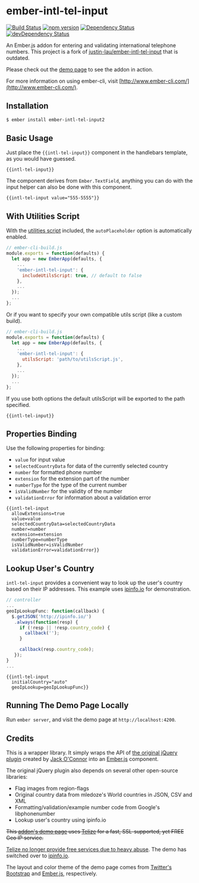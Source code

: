 # ember-intl-tel-input

[![Build Status](https://travis-ci.org/cdatehortuab/ember-intl-tel-input.svg?branch=master)](https://travis-ci.org/cdatehortuab/ember-intl-tel-input)
[![npm version](https://badge.fury.io/js/ember-intl-tel-input2.svg)](http://badge.fury.io/js/ember-intl-tel-input2)
[![Dependency Status](https://david-dm.org/cdatehortuab/ember-intl-tel-input.svg)](https://david-dm.org/cdatehortuab/ember-intl-tel-input)
[![devDependency Status](https://david-dm.org/cdatehortuab/ember-intl-tel-input/dev-status.svg)](https://david-dm.org/cdatehortuab/ember-intl-tel-input#info=devDependencies)

An Ember.js addon for entering and validating international telephone numbers.
This project is a fork of [justin-lau/ember-intl-tel-input](https://github.com/justin-lau/ember-intl-tel-input) that is outdated.

Please check out the [demo page](http://cdatehortuab.github.io/ember-intl-tel-input/) to see the addon in action.

For more information on using ember-cli, visit [http://www.ember-cli.com/](http://www.ember-cli.com/).

## Installation

```bash
$ ember install ember-intl-tel-input2
```

## Basic Usage

Just place the `{{intl-tel-input}}` component in the handlebars template, as you would have guessed.

```htmlbars
{{intl-tel-input}}
```

The component derives from `Ember.TextField`, anything you can do with the input helper can also be done with this component.

```htmlbars
{{intl-tel-input value="555-5555"}}
```

## With Utilities Script

With the [utilities script](https://github.com/jackocnr/intl-tel-input#utilities-script) included, the `autoPlaceholder` option is automatically enabled.

```javascript
// ember-cli-build.js
module.exports = function(defaults) {
  let app = new EmberApp(defaults, {
    ...
    'ember-intl-tel-input': {
      includeUtilsScript: true, // default to false
    },
    ...
  });
  ...
};
```
Or if you want to specify your own compatible utils script (like a custom build).
```javascript
// ember-cli-build.js
module.exports = function(defaults) {
  let app = new EmberApp(defaults, {
    ...
    'ember-intl-tel-input': {
      utilsScript: 'path/to/utilsScript.js',
    },
    ...
  });
  ...
};
```
If you use both options the default utilsScript will be exported to the path specified.

```htmlbars
{{intl-tel-input}}
```

## Properties Binding

Use the following properties for binding:

*   `value` for input value
*   `selectedCountryData` for data of the currently selected country
*   `number` for formatted phone number
*   `extension` for the extension part of the number
*   `numberType` for the type of the current number
*   `isValidNumber` for the validity of the number
*   `validationError` for information about a validation error

```htmlbars
{{intl-tel-input
  allowExtensions=true
  value=value
  selectedCountryData=selectedCountryData
  number=number
  extension=extension
  numberType=numberType
  isValidNumber=isValidNumber
  validationError=validationError}}
```

## Lookup User's Country
`intl-tel-input` provides a convenient way to look up the user's country based on their IP addresses. This example uses [ipinfo.io](http://ipinfo.io/) for demonstration.

```javascript
// controller
...
geoIpLookupFunc: function(callback) {
  $.getJSON('http://ipinfo.io/')
   .always(function(resp) {
     if (!resp || !resp.country_code) {
       callback('');
     }

     callback(resp.country_code);
   });
}
...
```

```htmlbars
{{intl-tel-input
  initialCountry="auto"
  geoIpLookup=geoIpLookupFunc}}
```

## Running The Demo Page Locally

Run `ember server`, and visit the demo page at `http://localhost:4200`.

## Credits

This is a wrapper library. It simply wraps the API of [the original jQuery plugin](http://jackocnr.com/intl-tel-input.html) created by [Jack O'Connor](http://jackocnr.com/) into an [Ember.js](http://emberjs.com/) component.

The original jQuery plugin also depends on several other open-source libraries:

*   Flag images from region-flags
*   Original country data from mledoze's World countries in JSON, CSV and XML
*   Formatting/validation/example number code from Google's libphonenumber
*   Lookup user's country using ipinfo.io

~~This [addon's demo page](http://cdatehortuab.github.io/ember-intl-tel-input/) uses [Telize](http://www.telize.com/) for a fast, SSL-supported, yet FREE Geo IP service.~~

[Telize no longer provide free services due to heavy abuse](http://www.cambus.net/adventures-in-running-a-free-public-api/). The demo has switched over to [ipinfo.io](http://ipinfo.io).

The layout and color theme of the demo page comes from [Twitter's Bootstrap](http://getbootstrap.com/) and [Ember.js](http://emberjs.com/), respectively.
